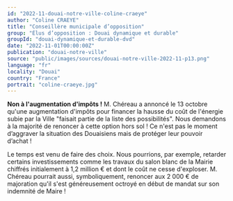 ```yaml
---
id: "2022-11-douai-notre-ville-coline-craeye"
author: "Coline CRAEYE"
title: "Conseillère municipale d’opposition"
group: "Élus d’opposition : Douai dynamique et durable"
groupId: "douai-dynamique-et-durable-dvd"
date: "2022-11-01T00:00:00Z"
publication: "douai-notre-ville"
source: "public/images/sources/douai-notre-ville-2022-11-p13.png"
language: "fr"
locality: "Douai"
country: "France"
portrait: "coline-craeye.jpg"
---
```


**Non à l'augmentation d'impôts !**
M. Chéreau a annoncé le 13 octobre qu'une augmentation d'impôts pour financer la hausse du coût de l'énergie subie par la Ville "faisait partie de la liste des possibilités". Nous demandons à la majorité de renoncer à cette option hors sol ! Ce n'est pas le moment d’aggraver la situation des Douaisiens mais de protéger leur pouvoir d’achat !

Le temps est venu de faire des choix. Nous pourrions, par exemple, retarder certains investissements comme les travaux du salon blanc de la Mairie chiffrés initialement à 1,2 million € et dont le coût ne cesse d'exploser. M. Chéreau pourrait aussi, symboliquement, renoncer aux 2 000 € de majoration qu'il s'est généreusement octroyé en début de mandat sur son indemnité de Maire !
